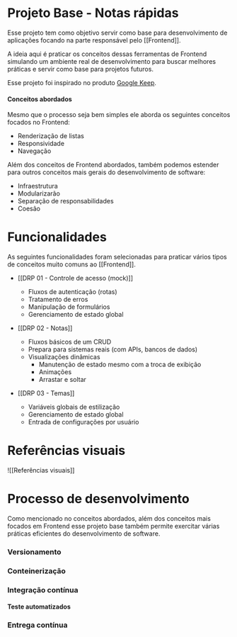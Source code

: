 # Projeto Base - Notas rápidas

Esse projeto tem como objetivo servir como base para desenvolvimento de aplicações focando na parte responsável pelo [[Frontend]].

A ideia aqui é praticar os conceitos dessas ferramentas de Frontend simulando um ambiente real de desenvolvimento para buscar melhores práticas e servir como base para projetos futuros.

Esse projeto foi inspirado no produto [Google Keep](https://keep.google.com/).

#### Conceitos abordados

Mesmo que o processo seja bem simples ele aborda os seguintes conceitos focados no Frontend:

- Renderização de listas
- Responsividade
- Navegação

Além dos conceitos de Frontend abordados, também podemos estender para outros conceitos mais gerais do desenvolvimento de software:

- Infraestrutura
- Modularizarão
- Separação de responsabilidades
- Coesão

# Funcionalidades

As seguintes funcionalidades foram selecionadas para praticar vários tipos de conceitos muito comuns ao [[Frontend]].

- [[DRP 01 - Controle de acesso (mock)]]
	- Fluxos de autenticação (rotas)
	- Tratamento de erros
	- Manipulação de formulários
	- Gerenciamento de estado global

- [[DRP 02 - Notas]]
	- Fluxos básicos de um CRUD
	- Prepara para sistemas reais (com APIs, bancos de dados)
	- Visualizações dinâmicas
		- Manutenção de estado mesmo com a troca de exibição
		- Animações
		- Arrastar e soltar

- [[DRP 03 - Temas]]
	- Variáveis globais de estilização
	- Gerenciamento de estado global
	- Entrada de configurações por usuário

# Referências visuais

![[Referências visuais]]

# Processo de desenvolvimento

Como mencionado no conceitos abordados, além dos conceitos mais focados em Frontend esse projeto base também permite exercitar várias práticas eficientes do desenvolvimento de software.

### Versionamento


### Conteinerização


### Integração contínua

#### Teste automatizados


### Entrega contínua
